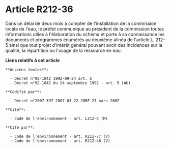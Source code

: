 # Article R212-36

Dans un délai de deux mois à compter de l'installation de la commission locale de l'eau, le préfet communique au président de
la commission toutes informations utiles à l'élaboration du schéma et porte à sa connaissance les documents et programmes
énumérés au deuxième alinéa de l'article L. 212-5 ainsi que tout projet d'intérêt général pouvant avoir des incidences sur la
qualité, la répartition ou l'usage de la ressource en eau.

**Liens relatifs à cet article**

	**Anciens textes**:

	  - Décret n°92-1042 1992-09-24 art. 5
	  - Décret n°92-1042 du 24 septembre 1992 - art. 5 (Ab)

	**Codifié par**:

	  - Décret n°2007-397 2007-03-22 JORF 23 mars 2007

	**Cite**:

	  - Code de l'environnement - art. L212-5 (M)

	**Cité par**:

	  - Code de l'environnement - art. R211-77 (V)
	  - Code de l'environnement - art. R212-46 (V)
